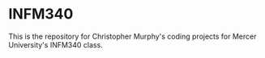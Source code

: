 # INFM340

This is the repository for Christopher Murphy's coding projects for Mercer University's INFM340 class.